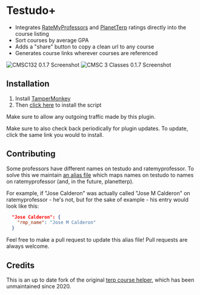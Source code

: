 # Testudo+

* Integrates [RateMyProfessors](https://www.ratemyprofessors.com/) and [PlanetTerp](https://planetterp.com/) ratings directly into the course listing
* Sort courses by average GPA
* Adds a "share" button to copy a clean url to any course
* Generates course links wherever courses are referenced

<img alt="CMSC132 0.1.7 Screenshot" src="https://user-images.githubusercontent.com/42500591/139629677-8bfce047-ed39-40e4-b3bf-e9da8ff1f8da.png">

<img alt="CMSC 3 Classes 0.1.7 Screenshot" src="https://user-images.githubusercontent.com/42500591/139629987-b1175ee4-1cac-4f94-bb9f-05b0c34d27aa.png">

## Installation

1. Install [TamperMonkey](https://tampermonkey.net/)
2. Then [click here](https://github.com/tybug/testudoplus/raw/master/testudoplus.user.js) to install the script

Make sure to allow any outgoing traffic made by this plugin.

Make sure to also check back periodically for plugin updates. To update, click the same link you would to install.

## Contributing

Some professors have different names on testudo and ratemyprofessor. To solve this we maintain [an alias file](https://github.com/tybug/testudoplus/blob/master/alias.json) which maps names on testudo to names on ratemyprofessor (and, in the future, planetterp).

For example, if "Jose Calderon" was actually called "Jose M Calderon" on ratemyprofessor - he's not, but for the sake of example - his entry would look like this:

```json
  "Jose Calderon": {
    "rmp_name": "Jose M Calderon"
  }
```

Feel free to make a pull request to update this alias file! Pull requests are always welcome.

## Credits

This is an up to date fork of the original [terp course helper](https://github.com/DickyT/Terp-Course-Helper), which has been unmaintained since 2020.
